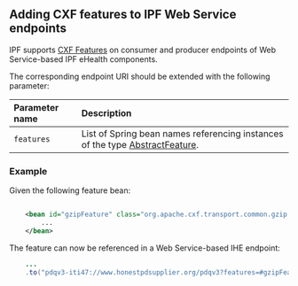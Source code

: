
## Adding CXF features to IPF Web Service endpoints

IPF supports [CXF Features](https://cxf.apache.org/docs/features.html) on consumer and producer endpoints of
Web Service-based IPF eHealth components.

The corresponding endpoint URI should be extended with the following parameter:

| Parameter name   | Description
|:-----------------|:---------------------------------------------
| `features`       | List of Spring bean names referencing instances of the type [AbstractFeature](https://cxf.apache.org/javadoc/latest/org/apache/cxf/feature/AbstractFeature.html).

### Example

Given the following feature bean:

```xml

    <bean id="gzipFeature" class="org.apache.cxf.transport.common.gzip.GZIPFeature">
        ...
    </bean>
```

The feature can now be referenced in a Web Service-based IHE endpoint:

```java
    ...
    .to("pdqv3-iti47://www.honestpdsupplier.org/pdqv3?features=#gzipFeature");
```